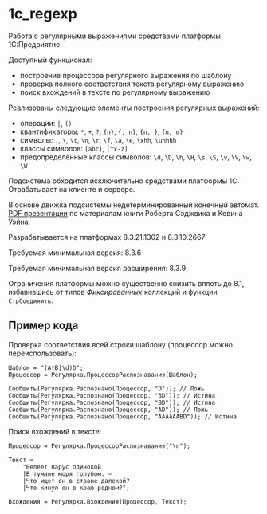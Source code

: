 # 1c_regexp

Работа с регулярными выражениями средствами платформы 1С:Предриятие

Доступный функционал:
- построение процессора регулярного выражения по шаблону
- проверка полного соответствия текста регулярному выражению
- поиск вхождений в тексте по регулярному выражению

Реализованы следующие элементы построения регулярных выражений:
- операции: `|`, `()`
- квантификаторы: `*`, `+`, `?`, `{n}`, `{, n}`, `{n, }`, `{n, m}`
- символы: `.`, `\`, `\t`, `\n`, `\r`, `\f`, `\a`, `\e`, `\xhh`, `\uhhhh`
- классы символов: `[abc]`, `[^x-z]`
- предопределённые классы символов: `\d`, `\D`, `\h`, `\H`, `\s`, `\S`, `\v`, `\V`, `\w`, `\W`

Подсистема обходится исключительно средствами платформы 1С. Отрабатывает на клиенте и сервере.

В основе движка подсистемы недетерминированный конечный автомат. [PDF презентации](https://infostart.ru/redirect.php?url=aHR0cHM6Ly9zZWRnZXdpY2suaW8vd3AtY29udGVudC91cGxvYWRzLzIwMjIvMDQvQWxnczIwLVJlZ3VsYXJFeHByZXNzaW9ucy5wZGY=) по материалам книги Роберта Сэджвика и Кевина Уэйна.

Разрабатывается на платформах 8.3.21.1302 и 8.3.10.2667

Требуемая минимальная версия: 8.3.6 

Требуемая минимальная версия расширения: 8.3.9

Ограничения платформы можно существенно снизить вплоть до 8.1, избавившись от типов *Фиксированных* коллекций и функции `СтрСоединить`.

## Пример кода

Проверка соответствия всей строки шаблону (процессор можно переиспользовать):

```bsl
Шаблон = "(A*B|\d)D";
Процессор = Регулярка.ПроцессорРаспознавания(Шаблон);

Сообщить(Регулярка.Распознано(Процессор, "D")); // Ложь
Сообщить(Регулярка.Распознано(Процессор, "3D")); // Истина
Сообщить(Регулярка.Распознано(Процессор, "BD")); // Истина
Сообщить(Регулярка.Распознано(Процессор, "AD")); // Ложь
Сообщить(Регулярка.Распознано(Процессор, "AAAAAABD")); // Истина
```

Поиск вхождений в тексте:

```bsl
Процессор = Регулярка.ПроцессорРаспознавания("\n");

Текст =
    "Белеет парус одинокой
    |В тумане моря голубом. —
    |Что ищет он в стране далекой?
    |Что кинул он в краю родном?";

Вхождения = Регулярка.Вхождения(Процессор, Текст);
```

